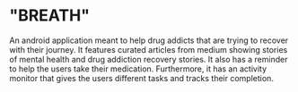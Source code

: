 # "BREATH"
An android application meant to help drug addicts that are trying to recover with their journey. It features curated articles from medium showing stories of mental health and drug addiction recovery stories. It also has a reminder to help the users take their medication. Furthermore, it has an activity monitor that gives the users different tasks and tracks their completion. 
